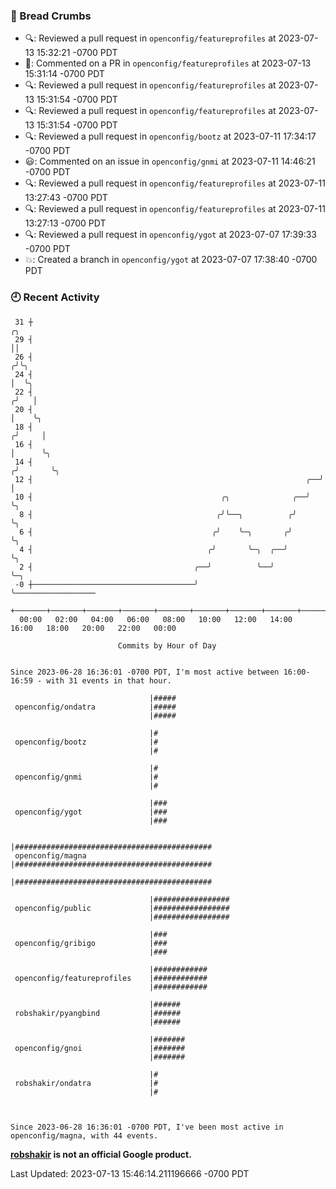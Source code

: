 ### 🍞 Bread Crumbs

 * 🔍: Reviewed a pull request in  `openconfig/featureprofiles` at 2023-07-13 15:32:21 -0700 PDT
 * 💬: Commented on a PR in  `openconfig/featureprofiles` at 2023-07-13 15:31:14 -0700 PDT
 * 🔍: Reviewed a pull request in  `openconfig/featureprofiles` at 2023-07-13 15:31:54 -0700 PDT
 * 🔍: Reviewed a pull request in  `openconfig/featureprofiles` at 2023-07-13 15:31:54 -0700 PDT
 * 🔍: Reviewed a pull request in  `openconfig/bootz` at 2023-07-11 17:34:17 -0700 PDT
 * 😃: Commented on an issue in `openconfig/gnmi` at 2023-07-11 14:46:21 -0700 PDT
 * 🔍: Reviewed a pull request in  `openconfig/featureprofiles` at 2023-07-11 13:27:43 -0700 PDT
 * 🔍: Reviewed a pull request in  `openconfig/featureprofiles` at 2023-07-11 13:27:13 -0700 PDT
 * 🔍: Reviewed a pull request in  `openconfig/ygot` at 2023-07-07 17:39:33 -0700 PDT
 * 💥: Created a branch in `openconfig/ygot` at 2023-07-07 17:38:40 -0700 PDT

### 🕘 Recent Activity
```
 31 ┼                                                                    ╭╮
 29 ┤                                                                    ││
 26 ┤                                                                   ╭╯╰╮
 24 ┤                                                                   │  ╰╮
 22 ┤                                                                  ╭╯   │
 20 ┤                                                                  │    ╰╮
 18 ┤                                                                 ╭╯     │
 16 ┤                                                                 │      ╰╮
 14 ┤                                                                ╭╯       ╰╮
 12 ┤                                                             ╭──╯         │
 10 ┤                                          ╭╮              ╭──╯            ╰╮
  8 ┤                                         ╭╯╰──╮          ╭╯                ╰╮
  6 ┤                                        ╭╯    ╰─╮       ╭╯                  ╰╮
  4 ┤                                       ╭╯       ╰─╮  ╭──╯                    ╰╮
  2 ┤                                    ╭──╯          ╰──╯                        ╰─╮
 -0 ┼────────────────────────────────────╯                                           ╰──────────────────
    +───────+───────+───────+───────+───────+───────+───────+───────+───────+───────+───────+───────+────
  00:00   02:00   04:00   06:00   08:00   10:00   12:00   14:00   16:00   18:00   20:00   22:00   00:00   

						Commits by Hour of Day


Since 2023-06-28 16:36:01 -0700 PDT, I'm most active between 16:00-16:59 - with 31 events in that hour.

```



```
                               |#####
 openconfig/ondatra            |#####
                               |#####

                               |#
 openconfig/bootz              |#
                               |#

                               |#
 openconfig/gnmi               |#
                               |#

                               |###
 openconfig/ygot               |###
                               |###

                               |############################################
 openconfig/magna              |############################################
                               |############################################

                               |#################
 openconfig/public             |#################
                               |#################

                               |###
 openconfig/gribigo            |###
                               |###

                               |############
 openconfig/featureprofiles    |############
                               |############

                               |######
 robshakir/pyangbind           |######
                               |######

                               |#######
 openconfig/gnoi               |#######
                               |#######

                               |#
 robshakir/ondatra             |#
                               |#



Since 2023-06-28 16:36:01 -0700 PDT, I've been most active in openconfig/magna, with 44 events.

```
**[robshakir](mailto:robjs@google.com) is not an official Google product.**  


Last Updated: 2023-07-13 15:46:14.211196666 -0700 PDT
